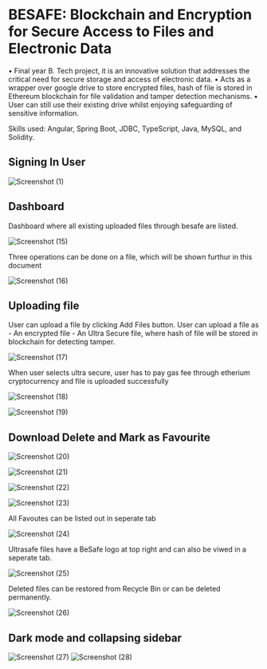 # BESAFE: Blockchain and Encryption for Secure Access to Files and Electronic Data

• Final year B. Tech project, it is an innovative solution that addresses the critical need for secure storage and access of electronic data. 
• Acts as a wrapper over google drive to store encrypted files, hash of file is stored in Ethereum blockchain for file validation and tamper detection mechanisms.
• User can still use their existing drive whilst enjoying safeguarding of sensitive information.

Skills used: Angular, Spring Boot, JDBC, TypeScript, Java, MySQL, and Solidity. 

## Signing In User

![Screenshot (1)](https://github.com/BeSafe-Org/besafe-angular/assets/68000460/b94c4466-a633-44e3-9d21-8295a3b893ae)

## Dashboard

Dashboard where all existing uploaded files through besafe are listed.

![Screenshot (15)](https://github.com/BeSafe-Org/besafe-angular/assets/68000460/578275ce-680e-40ec-b7a4-5ff89c3dbaa5)

Three operations can be done on a file, which will be shown furthur in this document

![Screenshot (16)](https://github.com/BeSafe-Org/besafe-angular/assets/68000460/2b01f2ec-6740-465f-b445-8f19c388d38d)

## Uploading file
User can upload a file by clicking Add Files button. User can upload a file as 
    - An encrypted file
    - An Ultra Secure file, where hash of file will be stored in blockchain for detecting tamper. 
    
![Screenshot (17)](https://github.com/BeSafe-Org/besafe-angular/assets/68000460/4575be9e-4687-48d0-b154-70bdcabf4b2e)

When user selects ultra secure, user has to pay gas fee through etherium cryptocurrency and file is uploaded successfully

![Screenshot (18)](https://github.com/BeSafe-Org/besafe-angular/assets/68000460/bb05e0ce-60bf-4862-abca-098d5dbeea2a)

![Screenshot (19)](https://github.com/BeSafe-Org/besafe-angular/assets/68000460/af584316-072c-4e2b-aa1e-2f4676d4d18b)

## Download Delete and Mark as Favourite

![Screenshot (20)](https://github.com/BeSafe-Org/besafe-angular/assets/68000460/6cf68276-d45c-481d-a9e9-9c48c8f4a877)

![Screenshot (21)](https://github.com/BeSafe-Org/besafe-angular/assets/68000460/bd736ba4-7fbf-4fb5-962c-878ace99c7d6)

![Screenshot (22)](https://github.com/BeSafe-Org/besafe-angular/assets/68000460/8036c734-593b-478e-88b5-2a415ae44394)

![Screenshot (23)](https://github.com/BeSafe-Org/besafe-angular/assets/68000460/e8d6c8c7-4ed2-4613-a046-3cdc9ef85a10)

All Favoutes can be listed out in seperate tab

![Screenshot (24)](https://github.com/BeSafe-Org/besafe-angular/assets/68000460/4374c108-4799-4787-82fb-e83e6202f410)

Ultrasafe files have a BeSafe logo at top right and can also be viwed in a seperate tab.

![Screenshot (25)](https://github.com/BeSafe-Org/besafe-angular/assets/68000460/28dc03c3-8c22-45f9-abb2-8a2e23a51f76)

Deleted files can be restored from Recycle Bin or can be deleted permanently.

![Screenshot (26)](https://github.com/BeSafe-Org/besafe-angular/assets/68000460/cb37176f-32b5-4afb-887e-1dd14c2a361d)

## Dark mode and collapsing sidebar
![Screenshot (27)](https://github.com/BeSafe-Org/besafe-angular/assets/68000460/9f184679-22d9-4e99-83b6-a8a472b6be33)
![Screenshot (28)](https://github.com/BeSafe-Org/besafe-angular/assets/68000460/61d55352-3a15-4699-a9e9-bf03c5ae9bbf)

